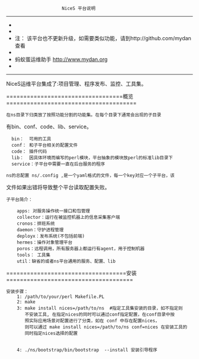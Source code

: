                         NiceS 平台说明

***************************************************************************
*
*
* 注： 该平台也不更新升级，如需要类似功能，请到http://github.com/mydan 查看    
*
*  蚂蚁蛋运维助手 http://www.mydan.org
*
***************************************************************************



NiceS运维平台集成了:项目管理、程序发布、监控、工具集。

==================================概览======================================

    在ns目录下归类放了按照功能分割的功能集。在每个目录下通常会出现的子目录
有bin、conf、code、lib、service。

      bin：  可用的工具
      conf： 和子平台相关的配置文件
      code： 插件代码
      lib：  因具体环境而编写的perl模块，平台抽象的模块放perl的标准lib目录下
      service：子平台中需要一直在后台服务的程序

    ns的总配置 ns/.config ,是一个yaml格式的文件，每一个key对应一个子平台，该
文件如果出错将导致整个平台读取配置失败。


    子平台简介：

        apps: 对服务操作统一接口和包管理
        collector：运行在被监控机器上的信息采集客户端
        cronos：排班系统
        daemon：守护进程管理
        deployx：发布系统(不包括前端)
        hermes：操作对象管理平台
        poros：远程调用，所有服务器上都运行有agent，用于控制机器
        tools： 工具集
        util：缺省的或者ns平台通用的服务、配置、lib


===================================安装=====================================

    安装步骤：
        1: /path/to/your/perl Makefile.PL
        2: make
        3: make install nices=/path/to/ns  #指定工具集安装的目录，如不指定则
           不安装工具, 在指定nices的同时可以通过conf指定配置，在conf目录中按
           照实际应用场景对配置进行了分类，如在 conf 中存在配置nices，
           则可以通过 make install nices=/path/to/ns conf=nices 在安装工具的
           同时指定nices选择的配置


        4: ./ns/bootstrap/bin/bootstrap  --install 安装引导程序
